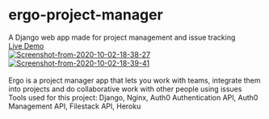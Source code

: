 # ergo-project-manager
A Django web app made for project management and issue tracking
<br /><a href="https://ergomanager.herokuapp.com/">Live Demo</a><br />
<a href="https://ergomanager.herokuapp.com/"><img src="https://i.ibb.co/L1h9rz3/Screenshot-from-2020-10-02-18-38-27.png" alt="Screenshot-from-2020-10-02-18-38-27" border="0"></a><br />
<a href="https://ergomanager.herokuapp.com/"><img src="https://i.ibb.co/BPH6j08/Screenshot-from-2020-10-02-18-39-41.png" alt="Screenshot-from-2020-10-02-18-39-41" border="0"></a><br /><br />
Ergo is a project manager app that lets you work with teams, integrate them into projects and do collaborative
work with other people using issues
<br />
Tools used for this project: Django, Nginx, Auth0 Authentication API, Auth0 Management API, Filestack API, Heroku
